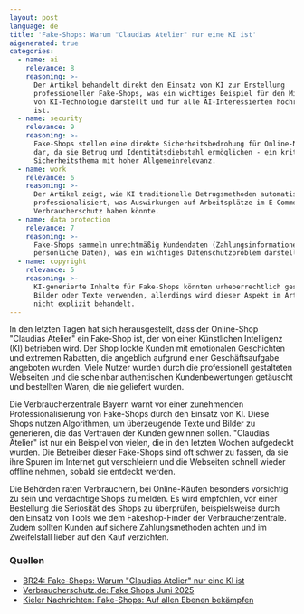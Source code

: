 ```yaml
---
layout: post
language: de
title: 'Fake-Shops: Warum "Claudias Atelier" nur eine KI ist'
aigenerated: true
categories:
  - name: ai
    relevance: 8
    reasoning: >-
      Der Artikel behandelt direkt den Einsatz von KI zur Erstellung
      professioneller Fake-Shops, was ein wichtiges Beispiel für den Missbrauch
      von KI-Technologie darstellt und für alle AI-Interessierten hochrelevant
      ist.
  - name: security
    relevance: 9
    reasoning: >-
      Fake-Shops stellen eine direkte Sicherheitsbedrohung für Online-Nutzer
      dar, da sie Betrug und Identitätsdiebstahl ermöglichen - ein kritisches
      Sicherheitsthema mit hoher Allgemeinrelevanz.
  - name: work
    relevance: 6
    reasoning: >-
      Der Artikel zeigt, wie KI traditionelle Betrugsmethoden automatisiert und
      professionalisiert, was Auswirkungen auf Arbeitsplätze im E-Commerce und
      Verbraucherschutz haben könnte.
  - name: data protection
    relevance: 7
    reasoning: >-
      Fake-Shops sammeln unrechtmäßig Kundendaten (Zahlungsinformationen,
      persönliche Daten), was ein wichtiges Datenschutzproblem darstellt.
  - name: copyright
    relevance: 5
    reasoning: >-
      KI-generierte Inhalte für Fake-Shops könnten urheberrechtlich geschützte
      Bilder oder Texte verwenden, allerdings wird dieser Aspekt im Artikel
      nicht explizit behandelt.
---
```


In den letzten Tagen hat sich herausgestellt, dass der Online-Shop "Claudias Atelier" ein Fake-Shop ist, der von einer Künstlichen Intelligenz (KI) betrieben wird. Der Shop lockte Kunden mit emotionalen Geschichten und extremen Rabatten, die angeblich aufgrund einer Geschäftsaufgabe angeboten wurden. Viele Nutzer wurden durch die professionell gestalteten Webseiten und die scheinbar authentischen Kundenbewertungen getäuscht und bestellten Waren, die nie geliefert wurden.

<!--more-->

Die Verbraucherzentrale Bayern warnt vor einer zunehmenden Professionalisierung von Fake-Shops durch den Einsatz von KI. Diese Shops nutzen Algorithmen, um überzeugende Texte und Bilder zu generieren, die das Vertrauen der Kunden gewinnen sollen. "Claudias Atelier" ist nur ein Beispiel von vielen, die in den letzten Wochen aufgedeckt wurden. Die Betreiber dieser Fake-Shops sind oft schwer zu fassen, da sie ihre Spuren im Internet gut verschleiern und die Webseiten schnell wieder offline nehmen, sobald sie entdeckt werden.

Die Behörden raten Verbrauchern, bei Online-Käufen besonders vorsichtig zu sein und verdächtige Shops zu melden. Es wird empfohlen, vor einer Bestellung die Seriosität des Shops zu überprüfen, beispielsweise durch den Einsatz von Tools wie dem Fakeshop-Finder der Verbraucherzentrale. Zudem sollten Kunden auf sichere Zahlungsmethoden achten und im Zweifelsfall lieber auf den Kauf verzichten.

### Quellen
- [BR24: Fake-Shops: Warum "Claudias Atelier" nur eine KI ist](https://www.br.de/nachrichten/netzwelt/fake-shops-warum-claudias-atelier-nur-eine-ki-ist,UpJTdYw)
- [Verbraucherschutz.de: Fake Shops Juni 2025](https://verbraucherschutz.de/fake-shops-juni-2025/)
- [Kieler Nachrichten: Fake-Shops: Auf allen Ebenen bekämpfen](https://www.kn-online.de/wirtschaft/regional/kommentar-kieler-nachrichten-zu-fakeshops-plattformen-in-haftung-nehmen-ZWVOVXL66VFBXGWDDUJQLLYL3I.html)
